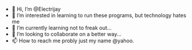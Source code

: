 - 👋 Hi, I’m @Electrijay
- 👀 I’m interested in learning to run these programs, but technology hates me
- 🌱 I’m currently learning not to freak out...
- 💞️ I’m looking to collaborate on a better way...
- 📫 How to reach me probly just my name @yahoo.

<!---
Electrijay/Electrijay is a ✨ special ✨ repository because its `README.md` (this file) appears on your GitHub profile.
You can click the Preview link to take a look at your changes.
--->
